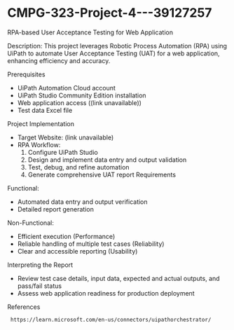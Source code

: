 # CMPG-323-Project-4---39127257


RPA-based User Acceptance Testing for Web Application

Description: This project leverages Robotic Process Automation (RPA) using UiPath to automate User Acceptance Testing (UAT) for a web application, enhancing efficiency and accuracy.

Prerequisites

- UiPath Automation Cloud account
- UiPath Studio Community Edition installation
- Web application access ((link unavailable))
- Test data Excel file

Project Implementation

- Target Website: (link unavailable)
- RPA Workflow:
    1. Configure UiPath Studio
    2. Design and implement data entry and output validation
    3. Test, debug, and refine automation
    4. Generate comprehensive UAT report
Requirements

Functional:

- Automated data entry and output verification
- Detailed report generation

Non-Functional:

- Efficient execution (Performance)
- Reliable handling of multiple test cases (Reliability)
- Clear and accessible reporting (Usability)

Interpreting the Report

- Review test case details, input data, expected and actual outputs, and pass/fail status
- Assess web application readiness for production deployment

References

     https://learn.microsoft.com/en-us/connectors/uipathorchestrator/
